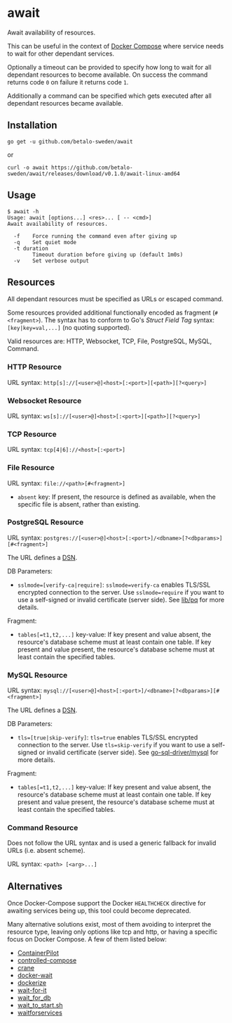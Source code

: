 # await

Await availability of resources.

This can be useful in the context of
[Docker Compose](https://docs.docker.com/compose/) where service needs to wait
for other dependant services.

Optionally a timeout can be provided to specify how long to wait for all
dependant resources to become available. On success the command returns code `0`
on failure it returns code `1`.

Additionally a command can be specified which gets executed after all dependant
resources became available.

## Installation

    go get -u github.com/betalo-sweden/await

or

    curl -o await https://github.com/betalo-sweden/await/releases/download/v0.1.0/await-linux-amd64


## Usage

    $ await -h
    Usage: await [options...] <res>... [ -- <cmd>]
    Await availability of resources.

      -f	Force running the command even after giving up
      -q	Set quiet mode
      -t duration
        	Timeout duration before giving up (default 1m0s)
      -v	Set verbose output


## Resources

All dependant resources must be specified as URLs or escaped command.

Some resources provided additional functionally encoded as fragment
(`#<fragment>`). The syntax has to conform to Go's _Struct Field Tag_ syntax:
`[key|key=val,...]` (no quoting supported).

Valid resources are: HTTP, Websocket, TCP, File, PostgreSQL, MySQL, Command.


### HTTP Resource

URL syntax: `http[s]://[<user>@]<host>[:<port>][<path>][?<query>]`


### Websocket Resource

URL syntax: `ws[s]://[<user>@]<host>[:<port>][<path>][?<query>]`


### TCP Resource

URL syntax: `tcp[4|6]://<host>[:<port>]`


### File Resource

URL syntax: `file://<path>[#<fragment>]`

- `absent` key: If present, the resource is defined as available, when the
  specific file is absent, rather than existing.


### PostgreSQL Resource

URL syntax: `postgres://[<user>@]<host>[:<port>]/<dbname>[?<dbparams>][#<fragment>]`

The URL defines a [DSN](https://en.wikipedia.org/wiki/Data_source_name).

DB Parameters:

- `sslmode=[verify-ca|require]`: `sslmode=verify-ca` enables TLS/SSL encrypted
  connection to the server. Use `sslmode=require` if you want to use a
  self-signed or invalid certificate (server side). See
  [lib/pq](https://godoc.org/github.com/lib/pq#hdr-Connection_String_Parameters)
  for more details.

Fragment:

- `tables[=t1,t2,...]` key-value: If key present and value absent, the
  resource's database scheme must at least contain one table. If key present and
  value present, the resource's database scheme must at least contain the
  specified tables.


### MySQL Resource


URL syntax: `mysql://[<user>@]<host>[:<port>]/<dbname>[?<dbparams>][#<fragment>]`

The URL defines a [DSN](https://en.wikipedia.org/wiki/Data_source_name).

DB Parameters:

- `tls=[true|skip-verify]`: `tls=true` enables TLS/SSL encrypted connection to
  the server. Use `tls=skip-verify` if you want to use a self-signed or invalid
  certificate (server side). See
  [go-sql-driver/mysql](https://github.com/go-sql-driver/mysql#tls) for more
  details.

Fragment:

- `tables[=t1,t2,...]` key-value: If key present and value absent, the
  resource's database scheme must at least contain one table. If key present and
  value present, the resource's database scheme must at least contain the
  specified tables.


### Command Resource

Does not follow the URL syntax and is used a generic fallback for invalid URLs
(i.e. absent scheme).

URL syntax: `<path> [<arg>...]`


## Alternatives

Once Docker-Compose support the Docker `HEALTHCHECK` directive for awaiting
services being up, this tool could become deprecated.

Many alternative solutions exist, most of them avoiding to interpret the
resource type, leaving only options like tcp and http, or having a specific
focus on Docker Compose. A few of them listed below:

- [ContainerPilot](https://github.com/joyent/containerpilot)
- [controlled-compose](https://github.com/dansteen/controlled-compose)
- [crane](https://github.com/michaelsauter/crane)
- [docker-wait](https://github.com/aanand/docker-wait)
- [dockerize](https://github.com/jwilder/dockerize)
- [wait-for-it](https://github.com/vishnubob/wait-for-it)
- [wait_for_db](https://gitlab.com/thelabnyc/ci/blob/09504268779acf53d65383b98b76e44ff763ef4d/examples/docker-compose-links/entrypoint.sh)
- [wait_to_start.sh](https://gist.github.com/rochacbruno/bdcad83367593fd52005#file-wait_to_start-sh)
- [waitforservices](https://github.com/Barzahlen/waitforservices)
